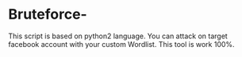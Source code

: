 # Bruteforce-
This script is based on python2 language. You can attack on target facebook account with your custom Wordlist. This tool is work 100%. 
